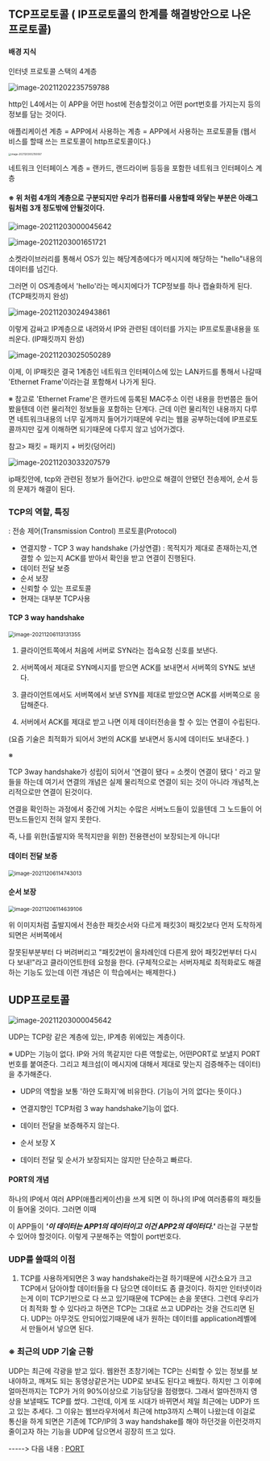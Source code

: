## TCP프로토콜 ( IP프로토콜의 한계를 해결방안으로 나온 프로토콜)

#### 배경 지식

인터넷 프로토콜 스택의 4계층

![image-20211202235759788](./images/ip4layer) 

http인 L4에서는 이 APP을 어떤 host에 전송할것이고 어떤 port번호를 가지는지 등의 정보를 담는 것이다.

애플리케이션 계층 = APP에서 사용하는 계층 = APP에서 사용하는 프로토콜들 (웹서비스를 할때 쓰는 프로토콜이 http프로토콜이다.)

<img src="./images/http" alt="image-20211203002150067" style="zoom:33%;" /> 

네트워크 인터페이스 계층 = 랜카드, 랜드라이버 등등을 포함한 네트워크 인터페이스 계층

#### ※ 위 처럼 4개의 계층으로 구분되지만 우리가 컴퓨터를 사용할때 와닿는 부분은 아래그림처럼 3개 정도밖에 안될것이다.

![image-20211203000045642](./images/layer1) 

![image-20211203001651721](./images/layer2) 

소켓라이브러리를 통해서 OS가 있는 해당계층에다가 메시지에 해당하는 "hello"내용의 데이터를 넘긴다. 

그러면 이 OS계층에서 'hello'라는 메시지에다가 TCP정보를 하나 캡슐화하게 된다. (TCP패킷까지 완성)

![image-20211203024943861](./images/packet1) 

이렇게 감싸고 IP계층으로 내려와서 IP와 관련된 데이터를 가지는 IP프로토콜내용을 또 씌운다. (IP패킷까지 완성)

![image-20211203025050289](./images/packet2) 

이제, 이 IP패킷은 결국 1계층인 네트워크 인터페이스에 있는 LAN카드를 통해서 나갈때 'Ethernet Frame'이라는걸 포함해서 나가게 된다. 

※ 참고로 'Ethernet Frame'은 랜카드에 등록된 MAC주소 이런 내용을 한번쯤은 들어봤을텐데 이런 물리적인 정보들을 포함하는 단계다. 근데 이런 물리적인 내용까지 다루면 네트워크내용의 너무 깊게까지 들어가기때문에 우리는 웹을 공부하는데에 IP프로토콜까지만 깊게 이해하면 되기때문에 다루지 않고 넘어가겠다.



참고> 패킷 = 패키지 + 버킷(덩어리)

![image-20211203033207579](./images/tcpippacket) 

ip패킷안에, tcp와 관련된 정보가 들어간다. ip만으로 해결이 안됐던 전송제어, 순서 등의 문제가 해결이 된다.



### TCP의 역할, 특징

: 전송 제어(Transmission Control) 프로토콜(Protocol)

+ 연결지향 - TCP 3 way handshake (가상연결) : 목적지가 제대로 존재하는지,연결할 수 있는지 ACK를 받아서 확인을 받고 연결이 진행된다.
+ 데이터 전달 보증
+ 순서 보장
+ 신뢰할 수 있는 프로토콜
+ 현재는 대부분 TCP사용

 

#### TCP 3 way handshake

<img src="./images/3shake" alt="image-20211206113131355" style="zoom:75%;" /> 

1. 클라이언트쪽에서 처음에 서버로 SYN라는 접속요청 신호를 보낸다.

2.  서버쪽에서 제대로 SYN메시지를 받으면 ACK를 보내면서 서버쪽의 SYN도 보낸다.

3. 클라이언트에서도 서버쪽에서 보낸 SYN를 제대로 받았으면 ACK를 서버쪽으로 응답해준다.

4.  서버에서 ACK를 제대로 받고 나면 이제 데이터전송을 할 수 있는 연결이 수립된다.

   (요즘 기술은 최적화가 되어서 3번의 ACK를 보내면서 동시에 데이터도 보내준다. )

※

TCP 3way handshake가 성립이 되어서 '연결이 됐다 = 소켓이 연결이 됐다 ' 라고 말들을 하는데 여기서 연결의 개념은 실제 물리적으로 연결이 되는 것이 아니라 개념적,논리적으로만 연결이 된것이다.

연결을 확인하는 과정에서 중간에 거치는 수많은 서버노드들이 있을텐데 그 노드들이 어떤노드들인지 전혀 알지 못한다.

즉, 나를 위한(출발지와 목적지만을 위한)  전용랜선이 보장되는게 아니다!



#### 데이터 전달 보증

<img src="./images/datatransfer" alt="image-20211206114743013" style="zoom:75%;" /> 



#### 순서 보장

<img src="./images/turn" alt="image-20211206114639106" style="zoom:75%;" /> 

위 이미지처럼 출발지에서 전송한 패킷순서와 다르게 패킷3이 패킷2보다 먼저 도착하게 되면은 서버쪽에서 

잘못된부분부터 다 버려버리고 "패킷2번이 올차례인데 다른게 왔어 패킷2번부터 다시 다 보내!"라고 클라이언트한테 요청을 한다. (구체적으로는 서버자체로 최적화로도 해결하는 기능도 있는데 이런 개념은 이 학습에서는 배제한다.)



## UDP프로토콜

![image-20211203000045642](./images/layer1) 

UDP는 TCP랑 같은 계층에 있는, IP계층 위에있는 계층이다.

※ UDP는 기능이 없다. IP와 거의 똑같지만 다른 역할로는, 어떤PORT로 보낼지 PORT번호를 붙여준다. 그리고 체크섬(이 메시지에 대해서 제대로 맞는지 검증해주는 데이터)을 추가해준다.

+ UDP의 역할을 보통 '하얀 도화지'에 비유한다. (기능이 거의 없다는 뜻이다.)

+ 연결지향인 TCP처럼 3 way handshake기능이 없다.

+ 데이터 전달을 보증해주지 않는다.

+ 순서 보장 X

+ 데이터 전달 및 순서가 보장되지는 않지만 단순하고 빠르다.

  

#### PORT의 개념

하나의 IP에서 여러 APP(애플리케이션)을 쓰게 되면 이 하나의 IP에 여러종류의 패킷들이 들어올 것이다. 그러면 이때 

이 APP들이 ***'이 데이터는 APP1의 데이터이고 이건 APP2의 데이터다.'***  라는걸 구분할 수 있어야 할것이다. 이렇게 구분해주는 역할이 port번호다.



### UDP를 쓸때의 이점

1. TCP를 사용하게되면은 3 way handshake라는걸 하기때문에 시간소요가 크고 TCP에서 담아야할 데이터들을 다 담으면 데이터도 좀 클것이다. 하지만 인터넷이라는게 이미 TCP기반으로 다 쓰고 있기때문에 TCP에는 손을 못댄다.  그런데 우리가 더 최적화 할 수 있다라고 하면은 TCP는 그대로 쓰고 UDP라는 것을 건드리면 된다. UDP는 아무것도 안되어있기때문에 내가 원하는 데이터를 application레벨에서 만들어서 넣으면 된다.



### ※ 최근의 UDP 기술 근황

UDP는 최근에 각광을 받고 있다. 웹완전 초창기에는 TCP는 신뢰할 수 있는 정보를 보내야하고, 깨져도 되는 동영상같은거는 UDP로 보내도 된다고 배웠다. 하지만 그 이후에 얼마전까지는 TCP가 거의 90%이상으로 기능담당을 점령했다. 그래서 얼마전까지 영상을 보낼때도 TCP를 썼다. 그런데, 이게 또 시대가 바뀌면서 제일 최근에는 UDP가 뜨고 있는 추세다. 그 이유는 웹브라우저에서 최근에 http3까지 스펙이 나왔는데 이걸로 통신을 하게 되면은 기존에 TCP/IP의 3 way handshake를 해야 하던것을 이런것까지 줄이고자 하는 기능을 UDP에 담으면서 굉장히 뜨고 있다.



-----> 다음 내용 : [PORT](../PORT/README.md)


